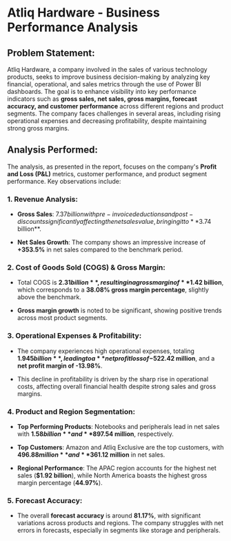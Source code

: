 # Atliq Hardware - Business Performance Analysis

## Problem Statement:

Atliq Hardware, a company involved in the sales of various technology products, seeks to improve business decision-making by analyzing key financial, operational, and sales metrics through the use of Power BI dashboards. The goal is to enhance visibility into key performance indicators such as **gross sales, net sales, gross margins, forecast accuracy, and customer performance** across different regions and product segments. The company faces challenges in several areas, including rising operational expenses and decreasing profitability, despite maintaining strong gross margins.

## Analysis Performed:

The analysis, as presented in the report, focuses on the company's **Profit and Loss (P&L)** metrics, customer performance, and product segment performance. Key observations include:

### 1. **Revenue Analysis**:

- **Gross Sales**: $7.37 billion with pre-invoice deductions and post-discounts significantly affecting the net sales value, bringing it to **$3.74 billion**.

- **Net Sales Growth**: The company shows an impressive increase of **+353.5%** in net sales compared to the benchmark period.

### 2. **Cost of Goods Sold (COGS) & Gross Margin**:

- Total COGS is **$2.31 billion**, resulting in a gross margin of **$1.42 billion**, which corresponds to a **38.08% gross margin percentage**, slightly above the benchmark.

- **Gross margin growth** is noted to be significant, showing positive trends across most product segments.

### 3. **Operational Expenses & Profitability**:

- The company experiences high operational expenses, totaling **$1.945 billion**, leading to a **net profit loss of -$522.42 million**, and a **net profit margin of -13.98%**.

- This decline in profitability is driven by the sharp rise in operational costs, affecting overall financial health despite strong sales and gross margins.

### 4. **Product and Region Segmentation**:

- **Top Performing Products**: Notebooks and peripherals lead in net sales with **$1.58 billion** and **$897.54 million**, respectively.

- **Top Customers**: Amazon and Atliq Exclusive are the top customers, with **$496.88 million** and **$361.12 million** in net sales.

- **Regional Performance**: The APAC region accounts for the highest net sales (**$1.92 billion**), while North America boasts the highest gross margin percentage (**44.97%**).

### 5. **Forecast Accuracy**:

- The overall **forecast accuracy** is around **81.17%**, with significant variations across products and regions. The company struggles with net errors in forecasts, especially in segments like storage and peripherals.
